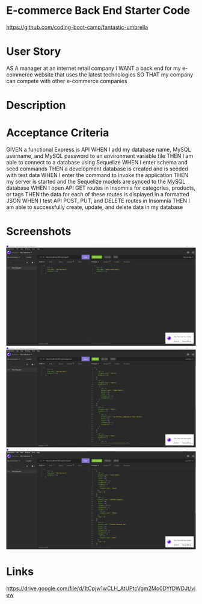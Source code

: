 # E-commerce Back End Starter Code
https://github.com/coding-boot-camp/fantastic-umbrella

# User Story
AS A manager at an internet retail company
I WANT a back end for my e-commerce website that uses the latest technologies
SO THAT my company can compete with other e-commerce companies

# Description

# Acceptance Criteria
GIVEN a functional Express.js API
WHEN I add my database name, MySQL username, and MySQL password to an environment variable file
THEN I am able to connect to a database using Sequelize
WHEN I enter schema and seed commands
THEN a development database is created and is seeded with test data
WHEN I enter the command to invoke the application
THEN my server is started and the Sequelize models are synced to the MySQL database
WHEN I open API GET routes in Insomnia for categories, products, or tags
THEN the data for each of these routes is displayed in a formatted JSON
WHEN I test API POST, PUT, and DELETE routes in Insomnia
THEN I am able to successfully create, update, and delete data in my database

# Screenshots
![Insomnia Img](./db/challenge13-2022-07-05%20164305.png)
![Insomnia Img](./db/challenge13-%202022-07-05%20164342.png)
![Insomnia Img](./db/challenge13-2022-07-05%20164427.png)
# Links
https://drive.google.com/file/d/1tCpjw1wCLH_AtUPtcVgm2Mo0DYfDWDJt/view